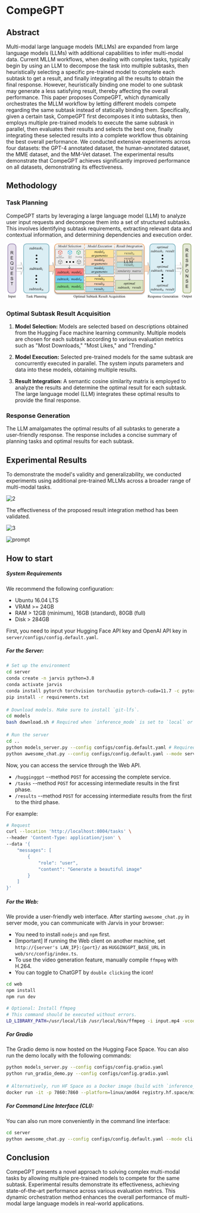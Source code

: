 # CompeGPT

## Abstract

Multi-modal large language models (MLLMs) are expanded from large language models (LLMs) with additional capabilities to infer multi-modal data. Current MLLM workflows, when dealing with complex tasks, typically begin by using an LLM to decompose the task into multiple subtasks, then heuristically selecting a specific pre-trained model to complete each subtask to get a result, and finally integrating all the results to obtain the final response. However, heuristically binding one model to one subtask may generate a less satisfying result, thereby affecting the overall performance. This paper proposes CompeGPT, which dynamically orchestrates the MLLM workflow by letting different models compete regarding the same subtask instead of statically binding them. Specifically, given a certain task, CompeGPT first decomposes it into subtasks, then employs multiple pre-trained models to execute the same subtask in parallel, then evaluates their results and selects the best one, finally integrating these selected results into a complete workflow thus obtaining the best overall performance. We conducted extensive experiments across four datasets: the GPT-4 annotated dataset, the human-annotated dataset, the MME dataset, and the MM-Vet dataset. The experimental results demonstrate that CompeGPT achieves significantly improved performance on all datasets, demonstrating its effectiveness.

## Methodology

### Task Planning

CompeGPT starts by leveraging a large language model (LLM) to analyze user input requests and decompose them into a set of structured subtasks. This involves identifying subtask requirements, extracting relevant data and contextual information, and determining dependencies and execution order.

![architecture](./assets/architecture.jpg)

### Optimal Subtask Result Acquisition

1. **Model Selection:** Models are selected based on descriptions obtained from the Hugging Face machine learning community. Multiple models are chosen for each subtask according to various evaluation metrics such as "Most Downloads," "Most Likes," and "Trending."

2. **Model Execution:** Selected pre-trained models for the same subtask are concurrently executed in parallel. The system inputs parameters and data into these models, obtaining multiple results.

3. **Result Integration:** A semantic cosine similarity matrix is employed to analyze the results and determine the optimal result for each subtask. The large language model (LLM) integrates these optimal results to provide the final response.

### Response Generation

The LLM amalgamates the optimal results of all subtasks to generate a user-friendly response. The response includes a concise summary of planning tasks and optimal results for each subtask.

## Experimental Results

To demonstrate the model's validity and generalizability, we conducted experiments using additional pre-trained MLLMs across a broader range of multi-modal tasks.

![2](./assets/2.jpg)

The effectiveness of the proposed result integration method has been validated.

![3](./assets/3.jpg)

![prompt](./assets/prompt.jpg)

## How to start

##### System Requirements

We recommend the following configuration:

+ Ubuntu 16.04 LTS
+ VRAM >= 24GB
+ RAM > 12GB (minimum), 16GB (standard), 80GB (full)
+ Disk > 284GB

First, you need to input your Hugging Face API key and OpenAI API key in `server/configs/config.default.yaml`.

##### For the Server:

```bash
# Set up the environment
cd server
conda create -n jarvis python=3.8
conda activate jarvis
conda install pytorch torchvision torchaudio pytorch-cuda=11.7 -c pytorch -c nvidia
pip install -r requirements.txt

# Download models. Make sure to install `git-lfs`.
cd models
bash download.sh # Required when `inference_mode` is set to `local` or `hybrid`.

# Run the server
cd ..
python models_server.py --config configs/config.default.yaml # Required when `inference_mode` is set to `local` or `hybrid`
python awesome_chat.py --config configs/config.default.yaml --mode server # For text-davinci-003
```

Now, you can access the service through the Web API.

+ `/hugginggpt` --method `POST` for accessing the complete service.
+ `/tasks` --method `POST` for accessing intermediate results in the first phase.
+ `/results` --method `POST` for accessing intermediate results from the first to the third phase.

For example:

```bash
# Request
curl --location 'http://localhost:8004/tasks' \
--header 'Content-Type: application/json' \
--data '{
    "messages": [
        {
            "role": "user",
            "content": "Generate a beautiful image"
        }
    ]
}'
```

##### For the Web:

We provide a user-friendly web interface. After starting `awesome_chat.py` in server mode, you can communicate with Jarvis in your browser:

- You need to install `nodejs` and `npm` first.
- [Important] If running the Web client on another machine, set `http://{server's LAN_IP}:{port}/` as `HUGGINGGPT_BASE_URL` in `web/src/config/index.ts`.
- To use the video generation feature, manually compile `ffmpeg` with H.264.
- You can toggle to ChatGPT by `double clicking` the icon!

```bash
cd web
npm install
npm run dev
```

```bash
# Optional: Install ffmpeg
# This command should be executed without errors.
LD_LIBRARY_PATH=/usr/local/lib /usr/local/bin/ffmpeg -i input.mp4 -vcodec libx264 output.mp4
```

##### For Gradio

The Gradio demo is now hosted on the Hugging Face Space. You can also run the demo locally with the following commands:

```bash
python models_server.py --config configs/config.gradio.yaml
python run_gradio_demo.py --config configs/config.gradio.yaml

# Alternatively, run HF Space as a Docker image (build with `inference_mode=hybrid` and `local_deployment=standard`).
docker run -it -p 7860:7860 --platform=linux/amd64 registry.hf.space/microsoft-hugginggpt:latest python app.py
```

##### For Command Line Interface (CLI):

You can also run more conveniently in the command line interface:

```bash
cd server
python awesome_chat.py --config configs/config.default.yaml --mode cli
```

## Conclusion

CompeGPT presents a novel approach to solving complex multi-modal tasks by allowing multiple pre-trained models to compete for the same subtask. Experimental results demonstrate its effectiveness, achieving state-of-the-art performance across various evaluation metrics. This dynamic orchestration method enhances the overall performance of multi-modal large language models in real-world applications.
